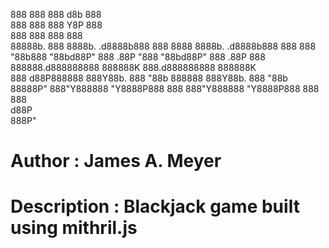 888     888                888       d8b                888      
888     888                888       Y8P                888      
888     888                888                          888      
88888b. 888 8888b.  .d8888b888  888 8888 8888b.  .d8888b888  888 
888 "88b888    "88bd88P"   888 .88P "888    "88bd88P"   888 .88P 
888  888888.d888888888     888888K   888.d888888888     888888K  
888 d88P888888  888Y88b.   888 "88b  888888  888Y88b.   888 "88b 
88888P" 888"Y888888 "Y8888P888  888  888"Y888888 "Y8888P888  888 
                                     888                         
                                    d88P                         
                                  888P"                          

# Author : James A. Meyer
# Description : Blackjack game built using mithril.js
